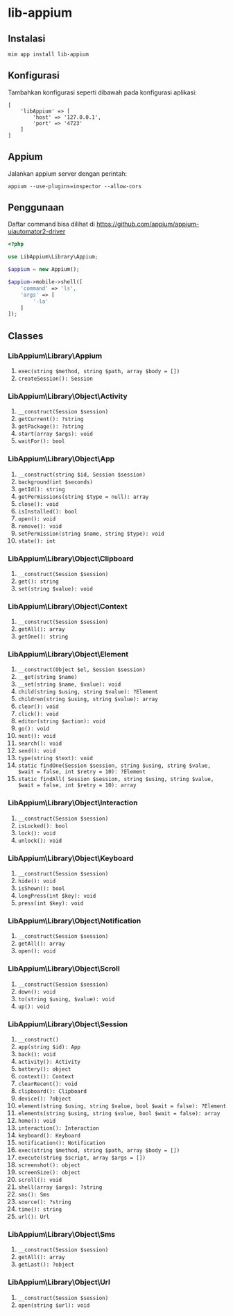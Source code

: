 # lib-appium

## Instalasi

```
mim app install lib-appium
```

## Konfigurasi

Tambahkan konfigurasi seperti dibawah pada konfigurasi aplikasi:

```
[
    'libAppium' => [
        'host' => '127.0.0.1',
        'port' => '4723'
    ]
]
```

## Appium

Jalankan appium server dengan perintah:

```
appium --use-plugins=inspector --allow-cors
```

## Penggunaan

Daftar command bisa dilihat di https://github.com/appium/appium-uiautomator2-driver

```php
<?php

use LibAppium\Library\Appium;

$appium = new Appium();

$appium->mobile->shell([
    'command' => 'ls',
    'args' => [
        '-la'
    ]
]);
```

## Classes

### LibAppium\Library\Appium

1. `exec(string $method, string $path, array $body = [])`
2. `createSession(): Session`

### LibAppium\Library\Object\Activity

1. `__construct(Session $session)`
2. `getCurrent(): ?string`
3. `getPackage(): ?string`
4. `start(array $args): void`
5. `waitFor(): bool`

### LibAppium\Library\Object\App

1. `__construct(string $id, Session $session)`
2. `background(int $seconds)`
3. `getId(): string`
4. `getPermissions(string $type = null): array`
5. `close(): void`
6. `isInstalled(): bool`
7. `open(): void`
8. `remove(): void`
9. `setPermission(string $name, string $type): void`
10. `state(): int`

### LibAppium\Library\Object\Clipboard

1. `__construct(Session $session)`
2. `get(): string`
3. `set(string $value): void`

### LibAppium\Library\Object\Context

1. `__construct(Session $session)`
2. `getAll(): array`
3. `getOne(): string`

### LibAppium\Library\Object\Element

1. `__construct(Object $el, Session $session)`
2. `__get(string $name)`
3. `__set(string $name, $value): void`
4. `child(string $using, string $value): ?Element`
5. `children(string $using, string $value): array`
6. `clear(): void`
7. `click(): void`
8. `editor(string $action): void`
9. `go(): void`
10. `next(): void`
11. `search(): void`
12. `send(): void`
13. `type(string $text): void`
14. `static findOne(Session $session, string $using, string $value, $wait = false, int $retry = 10): ?Element`
15. `static findAll( Session $session, string $using, string $value, $wait = false, int $retry = 10): array`

### LibAppium\Library\Object\Interaction

1. `__construct(Session $session)`
2. `isLocked(): bool`
3. `lock(): void`
4. `unlock(): void`

### LibAppium\Library\Object\Keyboard

1. `__construct(Session $session)`
2. `hide(): void`
3. `isShown(): bool`
4. `longPress(int $key): void`
5. `press(int $key): void`

### LibAppium\Library\Object\Notification

1. `__construct(Session $session)`
2. `getAll(): array`
3. `open(): void`

### LibAppium\Library\Object\Scroll

1. `__construct(Session $session)`
2. `down(): void`
3. `to(string $using, $value): void`
4. `up(): void`

### LibAppium\Library\Object\Session

1. `__construct()`
2. `app(string $id): App`
3. `back(): void`
4. `activity(): Activity`
5. `battery(): object`
6. `context(): Context`
7. `clearRecent(): void`
8. `clipboard(): Clipboard`
9. `device(): ?object`
10. `element(string $using, string $value, bool $wait = false): ?Element`
11. `elements(string $using, string $value, bool $wait = false): array`
12. `home(): void`
13. `interaction(): Interaction`
14. `keyboard(): Keyboard`
15. `notification(): Notification`
16. `exec(string $method, string $path, array $body = [])`
17. `execute(string $script, array $args = [])`
18. `screenshot(): object`
19. `screenSize(): object`
20. `scroll(): void`
21. `shell(array $args): ?string`
22. `sms(): Sms`
23. `source(): ?string`
24. `time(): string`
25. `url(): Url`

### LibAppium\Library\Object\Sms

1. `__construct(Session $session)`
2. `getAll(): array`
3. `getLast(): ?object`

### LibAppium\Library\Object\Url

1. `__construct(Session $session)`
2. `open(string $url): void`
